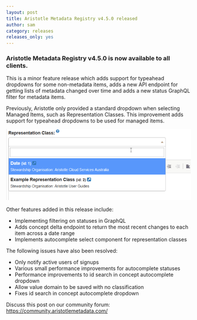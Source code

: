 ```yaml
---
layout: post
title: Aristotle Metadata Registry v4.5.0 released
author: sam
category: releases
releases_only: yes
---
```


### Aristotle Metadata Registry v4.5.0 is now available to all clients.

This is a minor feature release which adds support for typeahead dropdowns for some non-metadata items, adds a new API endpoint for getting lists of metadata changed over time and adds a new status GraphQL filter for metadata items.

Previously, Aristotle only provided a standard dropdown when selecting Managed Items, such as Representation Classes. This improvement adds support for typeahead dropdowns to be used for managed items.

![](/aristotle/images/blog/2020-10-19-rep_class_dropdown.gif "Representation class dropdown")


Other features added in this release include:

- Implementing filtering on statuses in GraphQL
- Adds concept delta endpoint to return the most recent changes to each item across a date range
- Implements autocomplete select component for representation classes

The following issues have also been resolved:

- Only notify active users of signups
- Various small performance improvements for autocomplete statuses
- Performance improvements to id search in concept autocomplete dropdown
- Allow value domain to be saved with no classification      
- Fixes id search in concept autocomplete dropdown 

Discuss this post on our community forum: https://community.aristotlemetadata.com/

